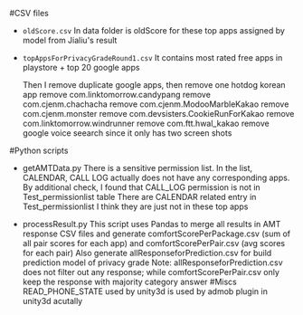 #CSV files
* `oldScore.csv`
    In data folder is oldScore for these top apps assigned by model from Jialiu's result
* `topAppsForPrivacyGradeRound1.csv`
    It contains most rated free apps in playstore + top 20 google apps

  Then I remove duplicate google apps, then
  remove one hotdog korean app
  remove com.linktomorrow.candypang
  remove com.cjenm.chachacha
  remove com.cjenm.ModooMarbleKakao
  remove com.cjenm.monster
  remove com.devsisters.CookieRunForKakao
  remove com.linktomorrow.windrunner
  remove com.ftt.hwal_kakao
  remove google voice seearch since it only has two screen shots

#Python scripts
* getAMTData.py 
  There is a sensitive permission list. In the list, CALENDAR, CALL LOG actually does not have any corresponding apps.
  By additional check, I found that CALL_LOG permission is not in Test_permissionlist table
  There are CALENDAR related entry in Test_permissionlist I think they are just not in these top apps

* processResult.py
  This script uses Pandas to merge all results in AMT response CSV files and generate comfortScorePerPackage.csv (sum of all pair scores for each app) and comfortScorePerPair.csv (avg scores for each pair)
  Also generate allResponseforPrediction.csv for build prediction model of privacy grade
  Note: allResponseforPrediction.csv does not filter out any response; while comfortScorePerPair.csv only keep the response with majority category answer
#Miscs
  READ_PHONE_STATE used by unity3d is used by admob plugin in unity3d acutally

